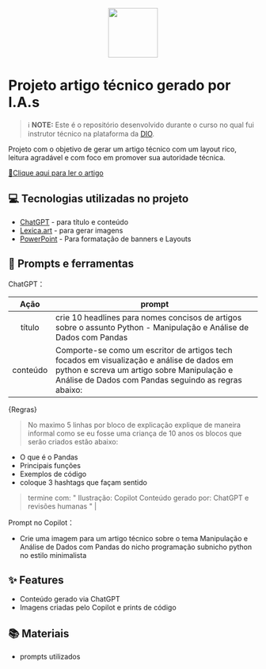 <p align="center">
    <img width="100" src=".github/assets/banner.png">
</p>

# Projeto artigo técnico gerado por I.A.s


 > ℹ️ **NOTE:** Este é o repositório desenvolvido durante o curso no qual fui instrutor técnico na plataforma da [DIO](https://dio.me).

Projeto com o objetivo de gerar um artigo técnico com um layout rico, leitura agradável e com foco em promover sua autoridade técnica.

<a href="https://web.dio.me/articles/pandas-em-acao-domando-seus-dados?back=%2Farticles&open-modal=true&page=1&order=oldest" title="View PDF now"> 📕Clique aqui para ler o artigo</a>

## 💻 Tecnologias utilizadas no projeto

- [ChatGPT](https://chat.openai.com/) - para título e conteúdo
- [Lexica.art](https://lexica.art/) - para gerar imagens
- [PowerPoint](https://www.microsoft.com/en/microsoft-365/powerpoint) - Para formatação de banners e Layouts

## 📄 Prompts e ferramentas


ChatGPT：

|   Ação   | prompt                                                                                                                                                                                                                                                                         |
| :------: | ------------------------------------------------------------------------------------------------------------------------------------------------------------------------------------------------------------------------------------------------------------------------------ |
|  título  | crie 10 headlines para nomes concisos de artigos sobre o assunto Python - Manipulação e Análise de Dados com Pandas                                                                                                                                                                                                 |
| conteúdo | Comporte-se como um escritor de artigos tech focados em visualização e análise de dados em python e screva um artigo  sobre Manipulação e Análise de Dados com Pandas seguindo as regras abaixo:

{Regras}
> No maximo 5 linhas por bloco de explicação
> explique de maneira informal como se eu fosse uma criança de 10 anos
> os blocos que serão criados estão abaixo:
- O que é o Pandas
- Principais funções
- Exemplos de código
- coloque 3 hashtags que façam sentido
> termine com:
"
Ilustração: Copilot
Conteúdo gerado por: ChatGPT e revisões humanas
" |


Prompt no Copilot：

- Crie uma imagem para um artigo técnico sobre o tema Manipulação e Análise de Dados com Pandas do nicho programação subnicho python no estilo minimalista



## ✨ Features

- Conteúdo gerado via ChatGPT
- Imagens criadas pelo Copilot e prints de código

## 📚 Materiais

- prompts utilizados
